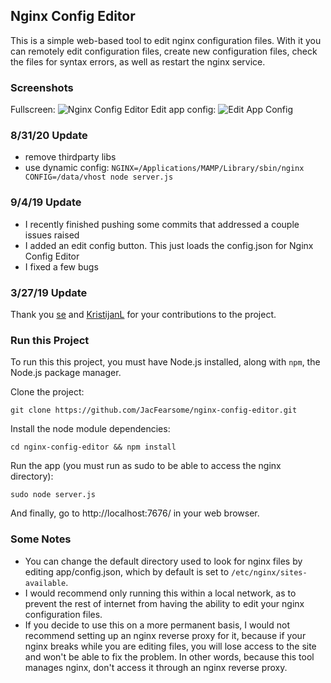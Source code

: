 ## Nginx Config Editor
This is a simple web-based tool to edit nginx configuration files.  With it you can remotely edit configuration files, create new configuration files, check the files for syntax errors, as well as restart the nginx service.

### Screenshots ###
Fullscreen:
![Nginx Config Editor](https://github.com/JacFearsome/nginx-config-editor/blob/master/images/nginxconfigeditor.png)
Edit app config:
![Edit App Config](https://github.com/JacFearsome/nginx-config-editor/blob/master/images/editappconfig.png)

### 8/31/20 Update ###
- remove thirdparty libs
- use dynamic config: `NGINX=/Applications/MAMP/Library/sbin/nginx CONFIG=/data/vhost node server.js`

### 9/4/19 Update ###
- I recently finished pushing some commits that addressed a couple issues raised
- I added an edit config button. This just loads the config.json for Nginx Config Editor
- I fixed a few bugs

### 3/27/19 Update ###
Thank you [se](https://github.com/se) and [KristijanL](https://github.com/KristijanL) for your contributions to the project.

### Run this Project ###
To run this this project, you must have Node.js installed, along with `npm`, the Node.js package manager.

Clone the project:

`git clone https://github.com/JacFearsome/nginx-config-editor.git`

Install the node module dependencies:

`cd nginx-config-editor && npm install`

Run the app (you must run as sudo to be able to access the nginx directory):

`sudo node server.js`

And finally, go to http://localhost:7676/ in your web browser.

### Some Notes ###
 - You can change the default directory used to look for nginx files by editing app/config.json, which by default is set to `/etc/nginx/sites-available`.
 - I would recommend only running this within a local network, as to prevent the rest of internet from having the ability to edit your nginx configuration files.
 - If you decide to use this on a more permanent basis, I would not recommend setting up an nginx reverse proxy for it, because if your nginx breaks while you are editing files, you will lose access to the site and won't be able to fix the problem.  In other words, because this tool manages nginx, don't access it through an nginx reverse proxy.
